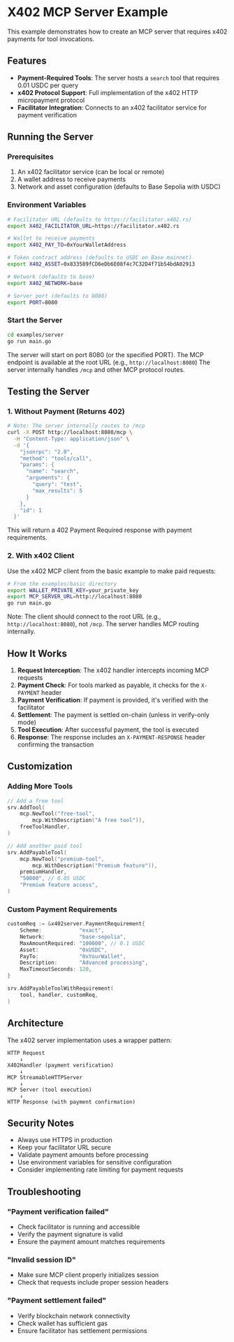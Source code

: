 # X402 MCP Server Example

This example demonstrates how to create an MCP server that requires x402 payments for tool invocations.

## Features

- **Payment-Required Tools**: The server hosts a `search` tool that requires 0.01 USDC per query
- **x402 Protocol Support**: Full implementation of the x402 HTTP micropayment protocol
- **Facilitator Integration**: Connects to an x402 facilitator service for payment verification

## Running the Server

### Prerequisites

1. An x402 facilitator service (can be local or remote)
2. A wallet address to receive payments
3. Network and asset configuration (defaults to Base Sepolia with USDC)

### Environment Variables

```bash
# Facilitator URL (defaults to https://facilitator.x402.rs)
export X402_FACILITATOR_URL=https://facilitator.x402.rs

# Wallet to receive payments
export X402_PAY_TO=0xYourWalletAddress

# Token contract address (defaults to USDC on Base mainnet)
export X402_ASSET=0x833589fCD6eDb6E08f4c7C32D4f71b54bdA02913

# Network (defaults to base)
export X402_NETWORK=base

# Server port (defaults to 8080)
export PORT=8080
```

### Start the Server

```bash
cd examples/server
go run main.go
```

The server will start on port 8080 (or the specified PORT). 
The MCP endpoint is available at the root URL (e.g., `http://localhost:8080`)
The server internally handles `/mcp` and other MCP protocol routes.

## Testing the Server

### 1. Without Payment (Returns 402)

```bash
# Note: The server internally routes to /mcp
curl -X POST http://localhost:8080/mcp \
  -H "Content-Type: application/json" \
  -d '{
    "jsonrpc": "2.0",
    "method": "tools/call",
    "params": {
      "name": "search",
      "arguments": {
        "query": "test",
        "max_results": 5
      }
    },
    "id": 1
  }'
```

This will return a 402 Payment Required response with payment requirements.

### 2. With x402 Client

Use the x402 MCP client from the basic example to make paid requests:

```bash
# From the examples/basic directory
export WALLET_PRIVATE_KEY=your_private_key
export MCP_SERVER_URL=http://localhost:8080
go run main.go
```

Note: The client should connect to the root URL (e.g., `http://localhost:8080`), not `/mcp`. 
The server handles MCP routing internally.

## How It Works

1. **Request Interception**: The x402 handler intercepts incoming MCP requests
2. **Payment Check**: For tools marked as payable, it checks for the `X-PAYMENT` header
3. **Payment Verification**: If payment is provided, it's verified with the facilitator
4. **Settlement**: The payment is settled on-chain (unless in verify-only mode)
5. **Tool Execution**: After successful payment, the tool is executed
6. **Response**: The response includes an `X-PAYMENT-RESPONSE` header confirming the transaction

## Customization

### Adding More Tools

```go
// Add a free tool
srv.AddTool(
    mcp.NewTool("free-tool", 
        mcp.WithDescription("A free tool")),
    freeToolHandler,
)

// Add another paid tool
srv.AddPayableTool(
    mcp.NewTool("premium-tool",
        mcp.WithDescription("Premium feature")),
    premiumHandler,
    "50000", // 0.05 USDC
    "Premium feature access",
)
```

### Custom Payment Requirements

```go
customReq := &x402server.PaymentRequirement{
    Scheme:            "exact",
    Network:           "base-sepolia",
    MaxAmountRequired: "100000", // 0.1 USDC
    Asset:             "0xUSDC",
    PayTo:             "0xYourWallet",
    Description:       "Advanced processing",
    MaxTimeoutSeconds: 120,
}

srv.AddPayableToolWithRequirement(
    tool, handler, customReq,
)
```

## Architecture

The x402 server implementation uses a wrapper pattern:

```
HTTP Request
    ↓
X402Handler (payment verification)
    ↓
MCP StreamableHTTPServer
    ↓
MCP Server (tool execution)
    ↓
HTTP Response (with payment confirmation)
```

## Security Notes

- Always use HTTPS in production
- Keep your facilitator URL secure
- Validate payment amounts before processing
- Use environment variables for sensitive configuration
- Consider implementing rate limiting for payment requests

## Troubleshooting

### "Payment verification failed"
- Check facilitator is running and accessible
- Verify the payment signature is valid
- Ensure the payment amount matches requirements

### "Invalid session ID"
- Make sure MCP client properly initializes session
- Check that requests include proper session headers

### "Payment settlement failed"
- Verify blockchain network connectivity
- Check wallet has sufficient gas
- Ensure facilitator has settlement permissions